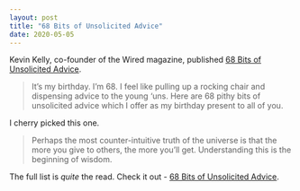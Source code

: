 ```yaml
---
layout: post
title: "68 Bits of Unsolicited Advice"
date: 2020-05-05
---
```


Kevin Kelly, co-founder of the Wired magazine, published [68 Bits of Unsolicited Advice](https://kk.org/thetechnium/68-bits-of-unsolicited-advice/).

> It’s my birthday. I’m 68. I feel like pulling up a rocking chair and dispensing advice to the young ‘uns. Here are 68 pithy bits of unsolicited advice which I offer as my birthday present to all of you.

I cherry picked this one.

> Perhaps the most counter-intuitive truth of the universe is that the more you give to others, the more you’ll get. Understanding this is the beginning of wisdom.

The full list is _quite_ the read. Check it out - [68 Bits of Unsolicited Advice](https://kk.org/thetechnium/68-bits-of-unsolicited-advice/).
